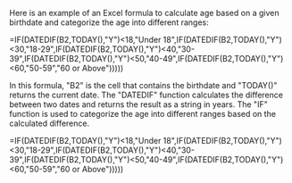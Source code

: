 Here is an example of an Excel formula to calculate age based on a given birthdate and categorize the age into different ranges:

=IF(DATEDIF(B2,TODAY(),"Y")<18,"Under 18",IF(DATEDIF(B2,TODAY(),"Y")<30,"18-29",IF(DATEDIF(B2,TODAY(),"Y")<40,"30-39",IF(DATEDIF(B2,TODAY(),"Y")<50,"40-49",IF(DATEDIF(B2,TODAY(),"Y")<60,"50-59","60 or Above")))))

In this formula, "B2" is the cell that contains the birthdate and "TODAY()" returns the current date. The "DATEDIF" function calculates the difference between two dates and returns the result as a string in years. The "IF" function is used to categorize the age into different ranges based on the calculated difference.

=IF(DATEDIF(B2,TODAY(),"Y")<18,"Under 18",IF(DATEDIF(B2,TODAY(),"Y")<30,"18-29",IF(DATEDIF(B2,TODAY(),"Y")<40,"30-39",IF(DATEDIF(B2,TODAY(),"Y")<50,"40-49",IF(DATEDIF(B2,TODAY(),"Y")<60,"50-59","60 or Above")))))
